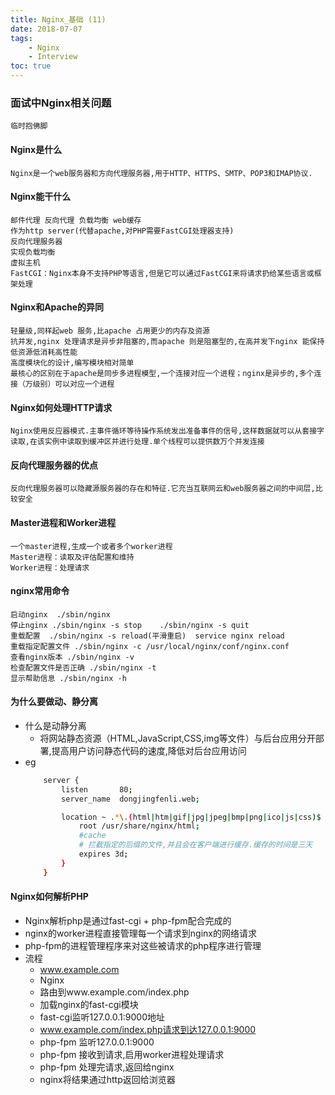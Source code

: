 ```yaml
---
title: Nginx_基础 (11)
date: 2018-07-07
tags: 
    - Nginx
    - Interview
toc: true
---
```


### 面试中Nginx相关问题
    临时抱佛脚

<!-- more -->

#### Nginx是什么
    Nginx是一个web服务器和方向代理服务器,用于HTTP、HTTPS、SMTP、POP3和IMAP协议.

#### Nginx能干什么
    邮件代理 反向代理 负载均衡 web缓存
    作为http server(代替apache,对PHP需要FastCGI处理器支持)
    反向代理服务器
    实现负载均衡
    虚拟主机
    FastCGI：Nginx本身不支持PHP等语言,但是它可以通过FastCGI来将请求扔给某些语言或框架处理

#### Nginx和Apache的异同
    轻量级,同样起web 服务,比apache 占用更少的内存及资源 
    抗并发,nginx 处理请求是异步非阻塞的,而apache 则是阻塞型的,在高并发下nginx 能保持低资源低消耗高性能
    高度模块化的设计,编写模块相对简单 
    最核心的区别在于apache是同步多进程模型,一个连接对应一个进程；nginx是异步的,多个连接（万级别）可以对应一个进程 

#### Nginx如何处理HTTP请求
    Nginx使用反应器模式.主事件循环等待操作系统发出准备事件的信号,这样数据就可以从套接字读取,在该实例中读取到缓冲区并进行处理.单个线程可以提供数万个并发连接

#### 反向代理服务器的优点
    反向代理服务器可以隐藏源服务器的存在和特征.它充当互联网云和web服务器之间的中间层,比较安全

#### Master进程和Worker进程
    一个master进程,生成一个或者多个worker进程
    Master进程：读取及评估配置和维持
    Worker进程：处理请求

#### nginx常用命令
    启动nginx  ./sbin/nginx
    停止nginx ./sbin/nginx -s stop    ./sbin/nginx -s quit
    重载配置  ./sbin/nginx -s reload(平滑重启)  service nginx reload 
    重载指定配置文件 ./sbin/nginx -c /usr/local/nginx/conf/nginx.conf
    查看nginx版本 ./sbin/nginx -v
    检查配置文件是否正确 ./sbin/nginx -t
    显示帮助信息 ./sbin/nginx -h

#### 为什么要做动、静分离
- 什么是动静分离
    * 将网站静态资源（HTML,JavaScript,CSS,img等文件）与后台应用分开部署,提高用户访问静态代码的速度,降低对后台应用访问
- eg
    ```bash
        server {
            listen       80;
            server_name  dongjingfenli.web;

            location ~ .*\.(html|htm|gif|jpg|jpeg|bmp|png|ico|js|css)$ {
                root /usr/share/nginx/html;
                #cache
                # 拦截指定的后缀的文件,并且会在客户端进行缓存.缓存的时间是三天
                expires 3d;
            }
        }
    ```

#### Nginx如何解析PHP
- Nginx解析php是通过fast-cgi + php-fpm配合完成的
- nginx的worker进程直接管理每一个请求到nginx的网络请求
- php-fpm的进程管理程序来对这些被请求的php程序进行管理
- 流程
    * www.example.com
    * Nginx
    * 路由到www.example.com/index.php
    * 加载nginx的fast-cgi模块
    * fast-cgi监听127.0.0.1:9000地址
    * www.example.com/index.php请求到达127.0.0.1:9000
    * php-fpm 监听127.0.0.1:9000
    * php-fpm 接收到请求,启用worker进程处理请求
    * php-fpm 处理完请求,返回给nginx
    * nginx将结果通过http返回给浏览器
